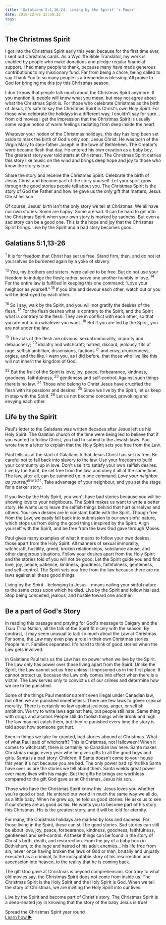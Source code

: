 ```yaml
---
title: 'Galatians 5:1,16-24, Living by the Spirit''s Power'
date: 2018-12-05 12:50:22
tags:
---
```


## The Christmas Spirit

I got into the Christmas Spirit early this year, because for the first time ever, I sent out Christmas cards. As a Wycliffe Bible Translator, my work is enabled by people who make donations and pledge regular financial support. I had many people to thank, because many have made generous contributions to my missionary fund. Far from being a chore, being called to say Thank You to so many people is a tremendous blessing. All praise to God for bringing me this joy this Christmas season.

I don't know that people talk much about the Christmas Spirit anymore. If you mention it, people will know what you mean, but may not agree about what the Christmas Spirit is. For those who celebrate Christmas as the birth of Jesus, it's safe to say the Christmas Spirit is Christ's own Holy Spirit. For those who celebrate the holidays in a different way, I couldn't say for sure... from old movies I get the impression that the Christmas Spirit is usually some vague notion of warm feelings radiating from deep inside the heart.

Whatever your notion of the Christmas holidays, this day has long been set aside to mark the birth of God's only son, Jesus Christ. He was born of the Virgin Mary to step-father Joseph in the town of Bethlehem. The Creator's word became flesh that day. He entered his own creation as a baby boy. The greatest story ever told starts at Christmas. The Christmas Spirit carries this story like music on the wind and brings deep hope and joy to those who know the story is true.

Share the story and receive the Christmas Spirit. Celebrate the birth of Jesus Christ and become part of the story yourself. Let your spirit grow through the good stories people tell about you. The Christmas Spirit is the story of God the Father and how he gave us the only gift that matters, Jesus Christ his son. 

Of course, Jesus' birth isn't the only story we tell at Christmas. We all have our own stories. Some are happy. Some are sad. It can be hard to get into the Christmas Spirit when your own story is marked by sadness. But even a sad story can be a good one. This is the hope and joy that the Christmas Spirit brings. Live by the Spirit and a bad story becomes good.

## Galatians 5:1,13-26

<sup>1</sup> It is for freedom that Christ has set us free. Stand firm, then, and do not let yourselves be burdened again by a yoke of slavery.

<sup>13</sup> You, my brothers and sisters, were called to be free. But do not use your freedom to indulge the flesh; rather, serve one another humbly in love. <sup>14</sup> For the entire law is fulfilled in keeping this one command: “Love your neighbor as yourself.” <sup>15</sup> If you bite and devour each other, watch out or you will be destroyed by each other.

<sup>16</sup> So I say, walk by the Spirit, and you will not gratify the desires of the flesh. <sup>17</sup> For the flesh desires what is contrary to the Spirit, and the Spirit what is contrary to the flesh. They are in conflict with each other, so that you are not to do whatever you want. <sup>18</sup> But if you are led by the Spirit, you are not under the law.

<sup>19</sup> The acts of the flesh are obvious: sexual immorality, impurity and debauchery; <sup>20</sup> idolatry and witchcraft; hatred, discord, jealousy, fits of rage, selfish ambition, dissensions, factions <sup>21</sup> and envy; drunkenness, orgies, and the like. I warn you, as I did before, that those who live like this will not inherit the kingdom of God.

<sup>22</sup> But the fruit of the Spirit is love, joy, peace, forbearance, kindness, goodness, faithfulness, <sup>23</sup> gentleness and self-control. Against such things there is no law. <sup>24</sup> Those who belong to Christ Jesus have crucified the flesh with its passions and desires. <sup>25</sup> Since we live by the Spirit, let us keep in step with the Spirit. <sup>26</sup> Let us not become conceited, provoking and envying each other.

## Life by the Spirit

Paul's letter to the Galatians was written decades after Jesus left us his Holy Spirit. The Galatian church of the time were being led to believe that if you wanted to follow Christ, you had to submit to the Jewish laws. Paul wrote them a letter to explain that the Holy Spirit sets you free from the Law.

Paul tells us at the start of Galatians 5 that Jesus Christ has set us free. Be careful not to fall back into slavery to the law. Use your freedom to build your community up in love. Don't use it to satisfy your own selfish desires. Live by the Spirit, be set free from the law, and obey it all at the same time. The law, after all, can be summed up in one command, _Love your neighbor as yourself_<sup>Gal 5:14</sup>. Take advantage of your neighbour, and you set the stage for a darker story.

If you live by the Holy Spirit, you won't have bad stories because you will be showing love to your neighbours. The Spirit makes us want to write a better story. He wants us to leave the selfish things behind that hurt ourselves and others. Your own desires are in constant battle with the Spirit. Though free from the Law, we easily fall back into submission to our own sinful nature, which stops us from doing the good things inspired by the Spirit. Align yourself with the Spirit, and be free from the laws God gave through Moses.

Paul gives many examples of what it means to follow your own desires, those apart from the Holy Spirit. All manners of sexual immorality, witchcraft, hostility, greed, broken relationships, substance abuse, and other dangerous situations. Follow your desires apart from the Holy Spirit and the stories told of you will not be good. Let the Spirit guide you and find love, joy, peace, patience, kindness, goodness, faithfulness, gentleness, and self-control. The Spirit sets you free from the law because there are no laws against all these good things.

Living by the Spirit - belonging to Jesus - means nailing your sinful nature to the same cross upon which he died. Live by the Spirit and follow his lead. Stop being conceited, jealous, and hostile toward one another.

## Be a part of God's Story

In reading this passage and praying for God's message to Calgary and the Tsuu T'ina Nation, all the talk of the Spirit fit nicely with the season. By contrast, it may seem unusual to talk so much about the Law at Christmas. For some, the Law may even play a role in their own Christmas stories. People hurt. Families separated. It's hard to think of good stories when the Law gets involved.

In Galatians Paul tells us the Law has no power when we live by the Spirit. The Law only has power over those living apart from the Spirit. Unlike the Spirit, the Law cannot set us free unless it imprisoned us in the first place. It cannot protect us, because the Law only comes into effect when there is a victim. The Law serves only to convict us of our crimes and determine how we are to be punished.

Some of the things Paul mentions aren't even illegal under Canadian law, but often we are punished nonetheless. There are few laws to govern sexual morality. There is certainly no law against jealousy, anger, or selfish ambition. We try to write laws against hate, but people still hate. Same thing with drugs and alcohol. People still do foolish things while drunk and high. The law may not catch them, but they're punished every time the story is told about how someone got hurt.

Even in things we take for granted, bad stories abound at Christmas. What of what Paul said of witchcraft? This is Christmas, not Halloween! When it comes to witchcraft, there is certainly no Canadian law here. Santa makes Christmas magic every year whe he gives gifts to all the good boys and girls. Santa is a bad story. Children, if Santa doesn't come to your house this year, it's not because you are bad. The only power bad spirits like Santa have over us are the stories we tell about them. Santa wields great power over many lives with his magic. But the gifts he brings are worthless compared to the gift God gave us at Christmas, Jesus his son.

Those who have the Christmas Spirit know this: Jesus loves you whether you're good or bad. He entered our world in much the same way we all do, as a little baby. When he grew up, he told us good stories. He asks us to see if our stories are as good as his. He wants you to become part of his story this Christmas. His is the greatest story, and it will be told for eternity. 

For many, the Christmas holidays are marked by loss and sadness. For those living in the Spirit, these can still be good stories. Sad stories can still be about love, joy, peace, forbearance, kindness, goodness, faithfulness, gentleness and self-control. All these things can be found in the story of Christ's birth, death, and resurrection. From the joy of a baby born in Bethlehem, to the rage and hatred of his adult enemies... his life free from sin, never once having broken the laws of God or man, brutally and unjustly executed as a criminal, to the indisputable story of his resurrection and ascenscion into heaven, to the reality that he is coming back. 

The gift God gave at Christmas is beyond comprehension. Contrary to what old movies say, the Christmas Spirit does not come from inside us. The Christmas Spirit is the Holy Spirit and the Holy Spirit is God. When we tell the story of Christmas, we are inviting the Holy Spirit into our lives. 

Live by the Spirit and become part of Christ's story. The Christmas Spirit is a deep-seated joy in knowing that the story of the baby Jesus is true!

<div class="cta">
  <div>Spread the Christmas Spirit year round</div>
  <a href="/partner">
    <div class="btn">
      Learn how &#x25B6;
    </div>
  </a>
</div>


